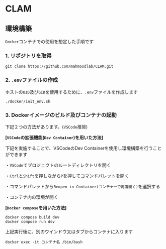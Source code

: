 # CLAM
## 環境構築

`Docker`コンテナでの使用を想定した手順です

### 1. リポジトリを取得

```console
git clone https://github.com/mahmoodlab/CLAM.git
```

### 2. `.env`ファイルの作成

ホストの`UID`及び`GID`を使用するために、`.env`ファイルを作成します

```console
./docker/init_env.sh
```

### 3. Dockerイメージのビルド及びコンテナの起動

下記２つの方法があります。(`VSCode`推奨)  

**[`VSCode`の拡張機能(`Dev Container`)を用いた方法]**  

下記を実施することで、VSCodeのDev Containerを使用し環境構築を行うことができます

・`VSCode`でプロジェクトのルートディレクトリを開く  
  
・`Ctrl`と`Shift`を押しながら`P`を押してコマンドパレットを開く  

・コマンドパレットから`Reopen in Container(コンテナーで再度開く)`を選択する  

・コンテナ内の環境が開く

**[`Docker compose`を用いた方法]**  

```console
docker compose build dev
docker compose run dev
```

上記実行後に、別のウインドウ又はタブからコンテナに入ります  

```console
docker exec -it コンテナ名 /bin/bash
```
